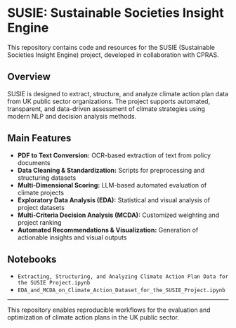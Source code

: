 # SUSIE: Sustainable Societies Insight Engine

This repository contains code and resources for the SUSIE (Sustainable Societies Insight Engine) project, developed in collaboration with CPRAS.

## Overview

SUSIE is designed to extract, structure, and analyze climate action plan data from UK public sector organizations. The project supports automated, transparent, and data-driven assessment of climate strategies using modern NLP and decision analysis methods.

## Main Features

- **PDF to Text Conversion:** OCR-based extraction of text from policy documents
- **Data Cleaning & Standardization:** Scripts for preprocessing and structuring datasets
- **Multi-Dimensional Scoring:** LLM-based automated evaluation of climate projects
- **Exploratory Data Analysis (EDA):** Statistical and visual analysis of project datasets
- **Multi-Criteria Decision Analysis (MCDA):** Customized weighting and project ranking
- **Automated Recommendations & Visualization:** Generation of actionable insights and visual outputs

## Notebooks

- `Extracting, Structuring, and Analyzing Climate Action Plan Data for the SUSIE Project.ipynb`
- `EDA_and_MCDA_on_Climate_Action_Dataset_for_the_SUSIE_Project.ipynb`

---

This repository enables reproducible workflows for the evaluation and optimization of climate action plans in the UK public sector.
